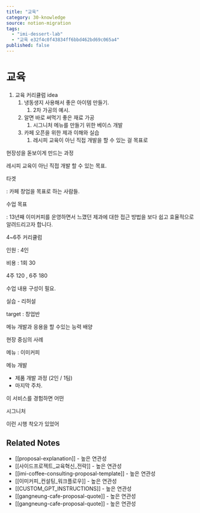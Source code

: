 ```yaml
---
title: "교육"
category: 30-knowledge
source: notion-migration
tags:
  - "imi-dessert-lab"
  - "교육 e32f4c0f43834ff6bbd462bd69c065a4"
published: false
---
```


# 교육

1. 교육 커리큘럼 idea
   1. 냉동생지 사용해서 좋은 아이템 만들기.
      1. 2차 가공의 예시.
   2. 알면 바로 써먹기 좋은 재료 가공
      1. 시그니처 메뉴를 만들기 위한 베이스 개발
   3. 카페 오픈을 위한 제과 이해와 실습
      1. 레시피 교육이 아닌 직접 개발을 할 수 있는 걸 목표로

현장성을 돋보이게 만드는 과정

레시피 교육이 아닌 직접 개발 할 수 있는 목표.

타겟

: 카페 창업을 목표로 하는 사람들.

수업 목표

: 13년째 이미커피를 운영하면서 느꼈던 제과에 대한 접근 방법을 보다 쉽고 효율적으로 알려드리고자 합니다.

4~6주 커리큘럼

인원 : 4인

비용 : 1회 30

4주 120 , 6주 180

수업 내용 구성이 필요.

실습 - 리허설

target : 창업반

메뉴 개발과 응용을 할 수있는 능력 배양

현장 중심의 사례

메뉴 : 이미커피

메뉴 개발

* 제품 개발 과정 (2인 / 1팀)
* 마지막 주차.

이 서비스를 경험하면 어떤

시그니처

이런 시행 착오가 있었어

## Related Notes
- [[proposal-explanation]] - 높은 연관성
- [[사이드프로젝트_교육혁신_전략]] - 높은 연관성
- [[imi-coffee-consulting-proposal-template]] - 높은 연관성
- [[이미커피_컨설팅_워크플로우]] - 높은 연관성
- [[CUSTOM_GPT_INSTRUCTIONS]] - 높은 연관성
- [[gangneung-cafe-proposal-quote]] - 높은 연관성
- [[gangneung-cafe-proposal-quote]] - 높은 연관성
